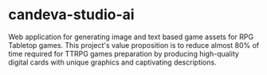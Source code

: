 # candeva-studio-ai
Web application for generating image and text based game assets for RPG Tabletop games. This project's value proposition is to reduce almost 80% of time required for TTRPG games preparation by producing high-quality digital cards with unique graphics and captivating descriptions.
